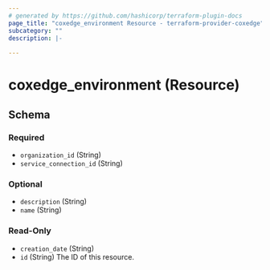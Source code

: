 ```yaml
---
# generated by https://github.com/hashicorp/terraform-plugin-docs
page_title: "coxedge_environment Resource - terraform-provider-coxedge"
subcategory: ""
description: |-
  
---
```


# coxedge_environment (Resource)





<!-- schema generated by tfplugindocs -->
## Schema

### Required

- `organization_id` (String)
- `service_connection_id` (String)

### Optional

- `description` (String)
- `name` (String)

### Read-Only

- `creation_date` (String)
- `id` (String) The ID of this resource.


